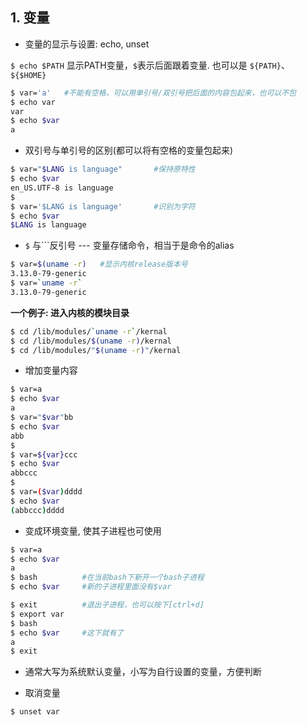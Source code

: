 ## 1. 变量

* 变量的显示与设置: echo, unset

`$ echo $PATH` 显示PATH变量，`$`表示后面跟着变量. 也可以是 `${PATH}`、`${$HOME}`

```bash
$ var='a'	#不能有空格，可以用单引号/双引号把后面的内容包起来，也可以不包
$ echo var
var
$ echo $var
a
```

* 双引号与单引号的区别(都可以将有空格的变量包起来)

```bash
$ var="$LANG is language"		#保持原特性
$ echo $var
en_US.UTF-8 is language
$
$ var='$LANG is language'		#识别为字符
$ echo $var
$LANG is language
```

* `$` 与`\``反引号 --- 变量存储命令，相当于是命令的alias

```bash
$ var=$(uname -r)	#显示内核release版本号
3.13.0-79-generic
$ var=`uname -r`
3.13.0-79-generic
```

**一个例子: 进入内核的模块目录**

```bash
$ cd /lib/modules/`uname -r`/kernal
$ cd /lib/modules/$(uname -r)/kernal
$ cd /lib/modules/"$(uname -r)"/kernal
```

* 增加变量内容

```bash
$ var=a
$ echo $var
a
$ var="$var"bb
$ echo $var
abb
$
$ var=${var}ccc
$ echo $var
abbccc
$
$ var=($var)dddd
$ echo $var
(abbccc)dddd
```

* 变成环境变量, 使其子进程也可使用

```bash
$ var=a
$ echo $var
a
$ bash			#在当前bash下新开一个bash子进程
$ echo $var		#新的子进程里面没有$var

$ exit			#退出子进程，也可以按下[ctrl+d]
$ export var
$ bash
$ echo $var		#这下就有了
a
$ exit
```

* 通常大写为系统默认变量，小写为自行设置的变量，方便判断

* 取消变量

`$ unset var`



